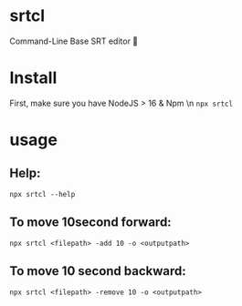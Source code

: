 # srtcl
Command-Line Base SRT editor 🚀


# Install
First, make sure you have NodeJS > 16 & Npm \n
`npx srtcl`

# usage

## Help:
`npx srtcl --help`

## To move 10second forward:
`npx srtcl <filepath> -add 10 -o <outputpath>`

## To move 10 second backward:
`npx srtcl <filepath> -remove 10 -o <outputpath>`


